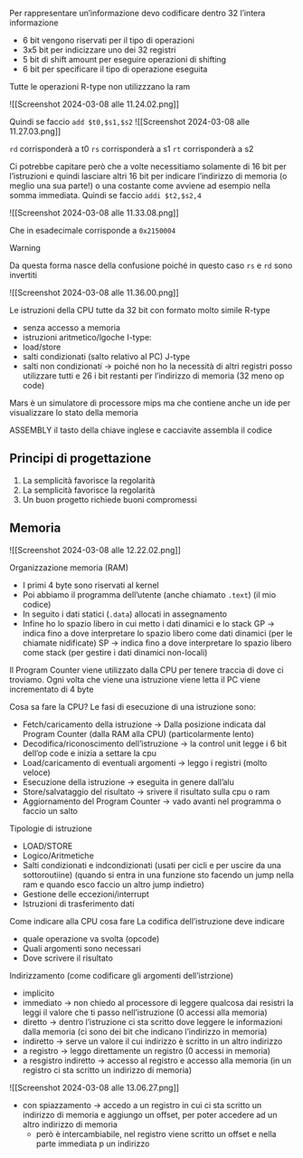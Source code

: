 Per rappresentare un’informazione devo codificare dentro 32 l’intera informazione
- 6 bit vengono riservati per il tipo di operazioni
- 3x5 bit per indicizzare uno dei 32 registri 
- 5 bit di shift amount per eseguire operazioni di shifting 
- 6 bit per specificare il tipo di operazione eseguita

Tutte le operazioni R-type non utilizzzano la ram

![[Screenshot 2024-03-08 alle 11.24.02.png]]

Quindi se faccio `add $t0,$s1,$s2`
![[Screenshot 2024-03-08 alle 11.27.03.png]]

`rd` corrisponderà a t0
`rs` corrisponderà a s1
`rt` corrisponderà a s2

Ci potrebbe capitare però che a volte necessitiamo solamente di 16 bit per l’istruzioni e quindi lasciare altri 16 bit per indicare l’indirizzo di memoria (o meglio una sua parte!) o una costante come avviene ad esempio nella somma immediata.
Quindi se faccio `addi $t2,$s2,4`

![[Screenshot 2024-03-08 alle 11.33.08.png]]

Che in esadecimale corrisponde a `0x2150004`

> [!warning]
> Da questa forma nasce della confusione poiché in questo caso `rs` e `rd` sono invertiti

![[Screenshot 2024-03-08 alle 11.36.00.png]]


Le istruzioni della CPU tutte da 32 bit con formato molto simile
R-type
- senza accesso a memoria
- istruzioni aritmetico/lgoche
I-type:
- load/store
- salti condizionati (salto relativo al PC)
J-type
- salti non condizionati → poiché non ho la necessità di altri registri posso utilizzare tutti e 26 i bit restanti per l’indirizzo di memoria (32 meno op code)


Mars è un simulatore di processore mips ma che contiene anche un ide per visualizzare lo stato della memoria

ASSEMBLY
il tasto della chiave inglese e cacciavite assembla il codice

## Principi di progettazione
1. La semplicità favorisce la regolarità
2. La semplicità favorisce la regolarità
3. Un buon progetto richiede buoni compromessi

## Memoria
![[Screenshot 2024-03-08 alle 12.22.02.png]]


Organizzazione memoria (RAM)
- I primi 4 byte sono riservati al kernel
- Poi abbiamo il programma dell’utente (anche chiamato `.text`) (il mio codice)
- In seguito i dati statici (`.data`) allocati in assegnamento
- Infine ho lo spazio libero in cui metto i dati dinamici e lo stack
GP → indica fino a dove interpretare lo spazio libero come dati dinamici (per le chiamate nidificate)
SP → indica fino a dove interpretare lo spazio libero come stack (per gestire i dati dinamici non-locali)


Il Program Counter viene utilizzato dalla CPU per tenere traccia di dove ci troviamo. Ogni volta che viene una istruzione viene letta il PC viene incrementato di 4 byte


Cosa sa fare la CPU?
Le fasi di esecuzione di una istruzione sono:
- Fetch/caricamento della istruzione → Dalla posizione indicata dal Program Counter (dalla RAM alla CPU) (particolarmente lento)
- Decodifica/riconoscimento dell’istruzione → la control unit legge i 6 bit dell’op code e inizia a settare la cpu
- Load/caricamento di eventuali argomenti → leggo i registri (molto veloce)
- Esecuzione della istruzione → eseguita in genere dall’alu
- Store/salvataggio del risultato → srivere il risultato sulla cpu o ram
- Aggiornamento del Program Counter → vado avanti nel programma o faccio un salto

Tipologie di istruzione
- LOAD/STORE
- Logico/Aritmetiche
- Salti condizionati e indcondizionati (usati per cicli e per uscire da una sottoroutiine) (quando si entra in una funzione sto facendo un jump nella ram e quando esco faccio un altro jump indietro)
- Gestione delle eccezioni/interrupt
- Istruzioni di trasferimento dati

Come indicare alla CPU cosa fare
La codifica dell’istruzione deve indicare
- quale operazione va svolta (opcode)
- Quali argomenti sono necessari
- Dove scrivere il risultato

Indirizzamento (come codificare gli argomenti dell’istrzione)
- implicito
- immediato → non chiedo al processore di leggere qualcosa dai resistri la leggi il valore che ti passo nell’istruzione (0 accessi alla memoria)
- diretto → dentro l’istruzione ci sta scritto dove leggere le informazioni dalla memoria (ci sono dei bit che indicano l’indirizzo in memoria)
- indiretto → serve un valore il cui indirizzo è scritto in un altro indirizzo
- a registro → leggo direttamente un registro (0 accessi in memoria)
- a resgistro indiretto → accesso al registro e accesso alla memoria (in un registro ci sta scritto un indirizzo di memoria)

![[Screenshot 2024-03-08 alle 13.06.27.png]]
- con spiazzamento → accedo a un registro in cui ci sta scritto un indirizzo di memoria e aggiungo un offset, per poter accedere ad un altro indirizzo di memoria
	- però è intercambiabile, nel registro viene scritto un offset e nella parte immediata p un indirizzo



